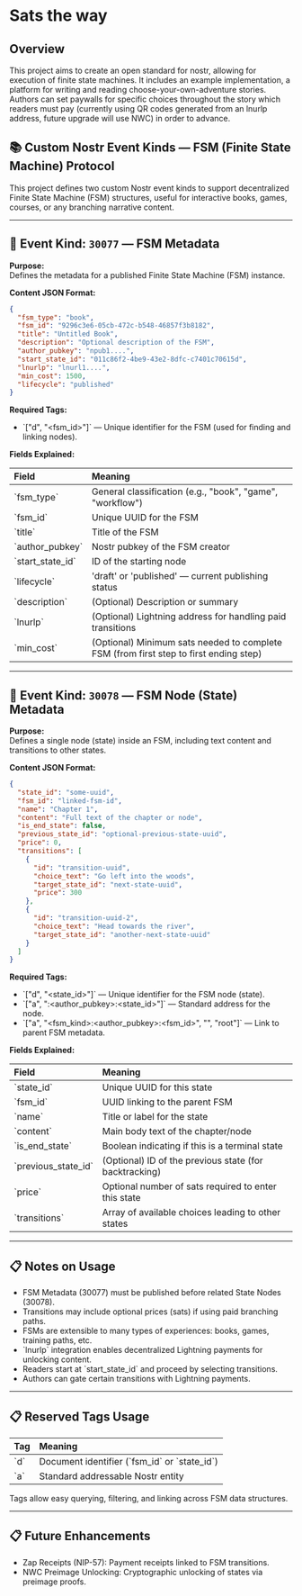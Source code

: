 # Sats the way

## Overview

This project aims to create an open standard for nostr, allowing for execution of finite state machines. It includes an example implementation, a platform for writing and reading choose-your-own-adventure stories. Authors can set paywalls for specific choices throughout the story which readers must pay (currently using QR codes generated from an lnurlp address, future upgrade will use NWC) in order to advance.

## 📚 Custom Nostr Event Kinds — FSM (Finite State Machine) Protocol

This project defines two custom Nostr event kinds to support decentralized Finite State Machine (FSM) structures, useful for interactive books, games, courses, or any branching narrative content.

---

## 🧠 Event Kind: `30077` — FSM Metadata

**Purpose:**  
Defines the metadata for a published Finite State Machine (FSM) instance.

**Content JSON Format:**

```json
{
  "fsm_type": "book",
  "fsm_id": "9296c3e6-05cb-472c-b548-46857f3b8182",
  "title": "Untitled Book",
  "description": "Optional description of the FSM",
  "author_pubkey": "npub1....",
  "start_state_id": "011c86f2-4be9-43e2-8dfc-c7401c70615d",
  "lnurlp": "lnurl1....", 
  "min_cost": 1500,
  "lifecycle": "published" 
}
```

**Required Tags:**

- \`["d", "<fsm_id>"]\` — Unique identifier for the FSM (used for finding and linking nodes).

**Fields Explained:**

| Field | Meaning |
| :--- | :--- |
| \`fsm_type\` | General classification (e.g., "book", "game", "workflow") |
| \`fsm_id\` | Unique UUID for the FSM |
| \`title\` | Title of the FSM |
| \`author_pubkey\` | Nostr pubkey of the FSM creator |
| \`start_state_id\` | ID of the starting node |
| \`lifecycle\` | 'draft' or 'published' — current publishing status |
| \`description\` | (Optional) Description or summary |
| \`lnurlp\` | (Optional) Lightning address for handling paid transitions |
| \`min_cost\` | (Optional) Minimum sats needed to complete FSM (from first step to first ending step) |

---

## 🧠 Event Kind: `30078` — FSM Node (State) Metadata

**Purpose:**  
Defines a single node (state) inside an FSM, including text content and transitions to other states.

**Content JSON Format:**

```json
{
  "state_id": "some-uuid",
  "fsm_id": "linked-fsm-id",
  "name": "Chapter 1",
  "content": "Full text of the chapter or node",
  "is_end_state": false,
  "previous_state_id": "optional-previous-state-uuid",
  "price": 0,
  "transitions": [
    {
      "id": "transition-uuid",
      "choice_text": "Go left into the woods",
      "target_state_id": "next-state-uuid",
      "price": 300
    },
    {
      "id": "transition-uuid-2",
      "choice_text": "Head towards the river",
      "target_state_id": "another-next-state-uuid"
    }
  ]
}
```

**Required Tags:**

- \`["d", "<state_id>"]\` — Unique identifier for the FSM node (state).
- \`["a", "<kind>:<author_pubkey>:<state_id>"]\` — Standard address for the node.
- \`["a", "<fsm_kind>:<author_pubkey>:<fsm_id>", "", "root"]\` — Link to parent FSM metadata.

**Fields Explained:**

| Field | Meaning |
| :--- | :--- |
| \`state_id\` | Unique UUID for this state |
| \`fsm_id\` | UUID linking to the parent FSM |
| \`name\` | Title or label for the state |
| \`content\` | Main body text of the chapter/node |
| \`is_end_state\` | Boolean indicating if this is a terminal state |
| \`previous_state_id\` | (Optional) ID of the previous state (for backtracking) |
| \`price\` | Optional number of sats required to enter this state |
| \`transitions\` | Array of available choices leading to other states |

---

## 📋 Notes on Usage

- FSM Metadata (30077) must be published before related State Nodes (30078).
- Transitions may include optional prices (sats) if using paid branching paths.
- FSMs are extensible to many types of experiences: books, games, training paths, etc.
- \`lnurlp\` integration enables decentralized Lightning payments for unlocking content.
- Readers start at \`start_state_id\` and proceed by selecting transitions.
- Authors can gate certain transitions with Lightning payments.

---

## 📋 Reserved Tags Usage

| Tag | Meaning |
| :--- | :--- |
| \`d\` | Document identifier (\`fsm_id\` or \`state_id\`) |
| \`a\` | Standard addressable Nostr entity |

Tags allow easy querying, filtering, and linking across FSM data structures.

---

## 📋 Future Enhancements

- Zap Receipts (NIP-57): Payment receipts linked to FSM transitions.
- NWC Preimage Unlocking: Cryptographic unlocking of states via preimage proofs.
